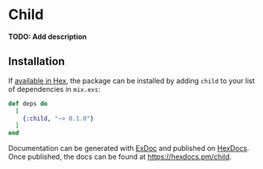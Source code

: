 # Child

**TODO: Add description**

## Installation

If [available in Hex](https://hex.pm/docs/publish), the package can be installed
by adding `child` to your list of dependencies in `mix.exs`:

```elixir
def deps do
  [
    {:child, "~> 0.1.0"}
  ]
end
```

Documentation can be generated with [ExDoc](https://github.com/elixir-lang/ex_doc)
and published on [HexDocs](https://hexdocs.pm). Once published, the docs can
be found at <https://hexdocs.pm/child>.


